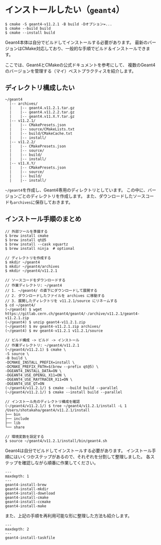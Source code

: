 # インストールしたい（`geant4`）

```console
$ cmake -S geant4-v11.2.1 -B build -Dオプション=...
$ cmake --build build
$ cmake --install build
```

Geant4本体は自分でビルドしてインストールする必要があります。
最新のバージョンはCMake対応しており、一般的な手順でビルド＆インストールできます。

ここでは、Geant4とCMakeの公式ドキュメントを参考にして、
複数のGeant4のバージョンを管理する（マイ）ベストプラクティスを紹介します。

## ディレクトリ構成したい

```console
~/geant4
  |-- archives/
  |    |-- geant4.v11.2.1.tar.gz
  |    |-- geant4.v11.2.2.tar.gz
  |    |-- geant4.v11.X.Y.tar.gz
  |-- v11.2.1/
  |    |-- CMakePresets.json
  |    |-- source/CMakeLists.txt
  |    |-- build/CMakeCache.txt
  |    |-- install/
  |-- v11.2.2/
  |    |-- CMakePresets.json
  |    |-- source/
  |    |-- build/
  |    |-- install/
  |-- v11.X.Y/
  |    |-- CMakePresets.json
  |    |-- source/
  |    |-- build/
  |    |-- install/
```

`~/geant4`を作成し、Geant4専用のディレクトリとしています。
この中に、バージョンごとのディレクトリを作成します。
また、ダウンロードしたソースコードも`archives`に保存しておきます。

## インストール手順のまとめ

```console
// 外部ツールを準備する
$ brew install cmake
$ brew install qt@5
$ brew install --cask xquartz
$ brew install ninja  # optional

// ディレクトリを作成する
$ mkdir ~/geant4
$ mkdir ~/geant4/archives
$ mkdir ~/geant4/v11.2.1

// ソースコードをダウンロードする
// 作業ディレクトリ: ~/geant4
// 1. ~/geant4/ の直下にダウンロードして展開する
// 2. ダウンロードしたファイルを archives に移動する
// 3. 展開したディレクトリを v11.2.1/source にリネームする
$ cd ~/geant4/
(~/geant4) $ wget https://gitlab.cern.ch/geant4/geant4/-/archive/v11.2.1/geant4-v11.2.1.zip
(~/geant4) $ unzip geant4-v11.2.1.zip
(~/geant4) $ mv geant4-v11.2.1.zip archives/
(~/geant4) $ mv geant4-v11.2.1 v11.2.1/source

// ビルド構成 -> ビルド -> インストール
// 作業ディレクトリ: ~/geant4/v11.2.1
(~/geant4/v11.2.1) $ cmake \
-S source \
-B build \
-DCMAKE_INSTALL_PREFIX=install \
-DCMAKE_PREFIX_PATH=$(brew --prefix qt@5) \
-DGEANT4_INSTALL_DATA=ON \
-DGEANT4_USE_OPENGL_X11=ON \
-DGEANT4_USE_RAYTRACER_X11=ON \
-DGEANT4_USE_QT=ON
(~/geant4/v11.2.1/) $ cmake --build build --parallel
(~/geant4/v11.2.1/) $ cmake --install build --parallel

// インストール先のディレクトリ構成を確認
(~/geant4/v11.2.1/) $ tree ~/geant4/v11.2.1/install -L 1
/Users/shotakaha/geant4/v11.2.1/install
├── bin
├── include
├── lib
└── share

// 環境変数を設定する
$ source ~/geant4/v11.2.1/install/bin/geant4.sh
```

Geant4は自分でビルドしてインストールする必要があります。
インストール手順にはいくつかステップがあるので、それぞれを分割して整理しました。
各ステップを確認しながら順番に作業してください。

```{toctree}
---
maxdepth: 1
---
geant4-install-brew
geant4-install-mkdir
geant4-install-download
geant4-install-cmake
geant4-install-ccmake
geant4-install-make
```

また、上記の手順を再利用可能な形に整理した方法も紹介します。

```{toctree}
---
maxdepth: 2
---
geant4-install-taskfile
```
